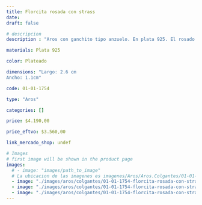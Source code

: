```yaml
---
title: Florcita rosada con strass
date: 
draft: false

# descripcion
description : "Aros con ganchito tipo anzuelo. En plata 925. El rosado es esmaltado y tiene detalle de strass en el centro. Súper delicados."

materials: Plata 925

color: Plateado

dimensions: "Largo: 2.6 cm
Ancho: 1.1cm"

code: 01-01-1754

type: "Aros"

categories: []

price: $4.190,00

price_eftvo: $3.560,00

link_mercado_shop: undef

# Images
# first image will be shown in the product page
images:
  # - image: "images/path_to_image"
  # La ubicacion de las imagenes es imagenes/Aros/Aros.Colgantes/01-01-1754-florcita-rosada-con-strass
  - image: "./images/aros/colgantes/01-01-1754-florcita-rosada-con-strass_a.jpg"
  - image: "./images/aros/colgantes/01-01-1754-florcita-rosada-con-strass_b.jpg"
  - image: "./images/aros/colgantes/01-01-1754-florcita-rosada-con-strass_c.jpg"
---
```

